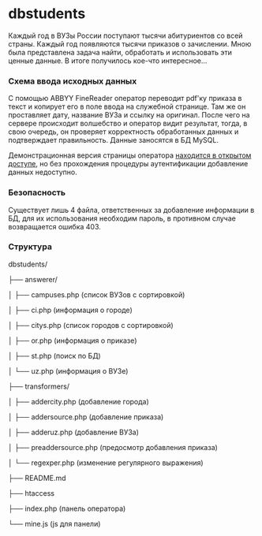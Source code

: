 # dbstudents

Каждый год в ВУЗы России поступают тысячи абитуриентов со всей страны. Каждый год появляются тысячи приказов о зачислении. Мною была представлена задача найти, обработать и использовать эти ценные данные. В итоге получилось кое-что интересное...

### Схема ввода исходных данных

С помощью ABBYY FineReader оператор переводит pdf'ку приказа в текст и копирует его в поле ввода на служебной странице. Там же он проставляет дату, название ВУЗа и ссылку на оригинал. После чего на сервере происходит волшебство и оператор видит результат, тогда, в свою очередь, он проверяет корректность обработанных данных и подтверждает правильность. Данные заносятся в БД MySQL.

Демонстрационная версия страницы оператора [находится в открытом доступе](http://openstudents.ru/adm/panel), но без прохождения процедуры аутентификации добавление данных недоступно.

### Безопасность

Существует лишь 4 файла, ответственных за добавление информации в БД, для их использования необходим пароль, в противном случае возвращается ошибка 403.

### Структура

dbstudents/

├── answerer/

│   ├── campuses.php 			(список ВУЗов с сортировкой)

│   ├── ci.php 					(информация о городе)

│   ├── citys.php 				(список городов с сортировкой)

│   ├── or.php 					(информация о приказе)

│   ├── st.php 					(поиск по БД)

│   └── uz.php 					(информация о ВУЗе)

├── transformers/

│   ├── addercity.php 			(добавление города)

│   ├── addersource.php 		(добавление приказа)

│   ├── adderuz.php 			(добавление ВУЗа)

│   ├── preaddersource.php 		(предосмотр добавления приказа)

│   └── regexper.php 			(изменение регулярного выражения)

├── README.md

├── htaccess

├── index.php 					(панель оператора)

└── mine.js   					(js для панели)
